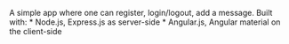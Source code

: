 A simple app where one can register, login/logout, add a message.
Built with:
	* Node.js, Express.js as server-side
	* Angular.js, Angular material on the client-side
